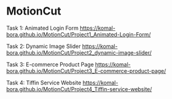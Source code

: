 # MotionCut

Task 1: Animated Login Form
https://komal-bora.github.io/MotionCut/Project1_Animated-Login-Form/

Task 2: Dynamic Image Slider
https://komal-bora.github.io/MotionCut/Project2_dynamic-image-slider/

Task 3: E-commerce Product Page
https://komal-bora.github.io/MotionCut/Project3_E-commerce-product-page/

Task 4: Tiffin Service Website
https://komal-bora.github.io/MotionCut/Project4_Tiffin-service-website/